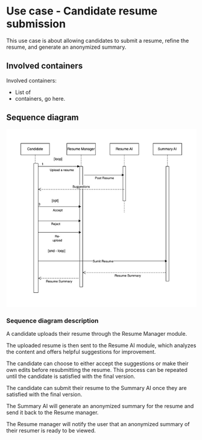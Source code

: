 # Use case - Candidate resume submission

This use case is about allowing candidates to submit a resume, refine the resume, and generate an anonymized summary.

## Involved containers
<Container image goes here>

Involved containers:
- List of 
- containers, go here.

## Sequence diagram
![candidate-submission.jpg](images%2Fcandidate-submission.jpg)

### Sequence diagram description

A candidate uploads their resume through the Resume Manager module. 

The uploaded resume is then sent to the Resume AI module, which analyzes the content and offers helpful suggestions for improvement.

The candidate can choose to either accept the suggestions or make their own edits before resubmitting the resume. This process can be repeated until the candidate is satisfied with the final version.

The candidate can submit their resume to the Summary AI once they are satisfied with the final version.

The Summary AI will generate an anonymized summary for the resume and send it back to the Resume manager.

The Resume manager will notify the user that an anonymized summary of their resumer is ready to be viewed.